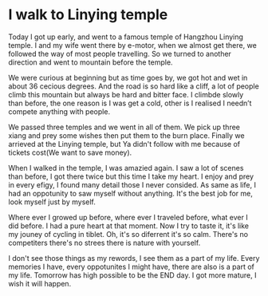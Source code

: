 # I walk to Linying temple
Today I got up early, and went to a famous temple of Hangzhou Linying temple.
I and my wife went there by e-motor, when we almost get there, we followed the way of most people travelling.
So we turned to another direction and went to mountain before the temple.

We were curious at beginning but as time goes by, we got hot and wet in about 36 cecious degrees.
And the road is so hard like a cliff, a lot of people climb this mountain but always be hard and bitter face.
I climbde slowly than before, the one reason is I was get a cold, other is I realised I needn’t compete anything with people.

We passed three temples and we went in all of them.
We pick up three xiang and prey some wishes then put them to the burn place.
Finally we arrieved at the Linying temple, but Ya didn't follow with me because of tickets cost(We want to save money).

When I walked in the temple, I was amazied again.
I saw a lot of scenes than before, I got there twice but this time I take my heart.
I enjoy and prey in every efigy, I found many detail those I never consided.
As same as life, I had an oppotunity to saw myself without anything.
It's the best job for me, look myself just by myself.

Where ever I growed up before, where ever I traveled before, what ever I did before.
I had a pure heart at that moment.
Now I try to taste it, it's like my jouney of cycling in tiblet.
Oh, it's so diferrent it's so calm.
There's no competiters there's no strees there is nature with yourself.

I don't see those things as my rewords, I see them as a part of my life.
Every memories I have, every oppotunites I might have, there are also is a part of my life.
Tomorrow has high possible to be the END day.
I got more mature, I wish it will happen.
